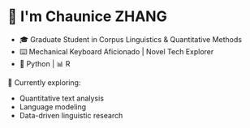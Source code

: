 # 👋 I'm Chaunice ZHANG
- 🎓 Graduate Student in Corpus Linguistics & Quantitative Methods
- ⌨️ Mechanical Keyboard Aficionado | Novel Tech Explorer
- 🐍 Python | 📊 R 

🔭 Currently exploring: 
- Quantitative text analysis
- Language modeling
- Data-driven linguistic research
